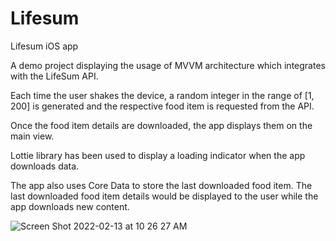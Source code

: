 # Lifesum
Lifesum iOS app

A demo project displaying the usage of MVVM architecture which integrates with the LifeSum API.

Each time the user shakes the device, a random integer in the range of [1, 200] is generated and the respective food item is requested from the API.

Once the food item details are downloaded, the app displays them on the main view.

Lottie library has been used to display a loading indicator when the app downloads data.

The app also uses Core Data to store the last downloaded food item. The last downloaded food item details would be displayed to the user while the app downloads new content.

![Screen Shot 2022-02-13 at 10 26 27 AM](https://user-images.githubusercontent.com/23075032/153739311-b468e51b-8a99-4595-b558-b96da9be5452.png)
